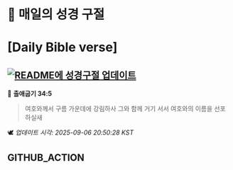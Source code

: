 # 🙏 매일의 성경 구절
# [Daily Bible verse]
## [![README에 성경구절 업데이트](https://github.com/DONGSUKA/first_test/actions/workflows/update-readme-bible.yml/badge.svg)](https://github.com/DONGSUKA/first_test/actions/workflows/update-readme-bible.yml)
<!-- START_BIBLE_VERSE -->
📖 **출애굽기 34:5**
> 여호와께서 구름 가운데에 강림하사 그와 함께 거기 서서 여호와의 이름을 선포하실새

🕊️ _업데이트 시각: 2025-09-06 20:50:28 KST_
  <!-- END_BIBLE_VERSE -->
## GITHUB_ACTION
